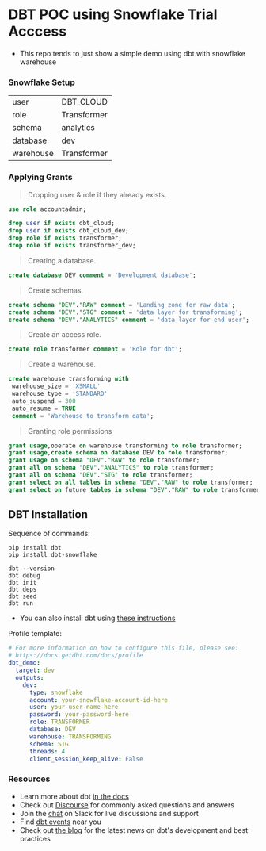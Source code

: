 # DBT POC using Snowflake Trial Acccess

- This repo tends to just show a simple demo using dbt with snowflake warehouse
  
### Snowflake Setup

|  |  |
| ------ | ------ |
| user | DBT_CLOUD |
| role | Transformer |
| schema | analytics |
| database | dev |
| warehouse | Transformer |

### Applying Grants

> Dropping user & role if they already exists.

```sql
use role accountadmin;

drop user if exists dbt_cloud;
drop user if exists dbt_cloud_dev;
drop role if exists transformer;
drop role if exists transformer_dev;
```

> Creating a database.

```sql
create database DEV comment = 'Development database';
```

> Create schemas.

```sql
create schema "DEV"."RAW" comment = 'Landing zone for raw data';
create schema "DEV"."STG" comment = 'data layer for transforming';
create schema "DEV"."ANALYTICS" comment = 'data layer for end user';
```

> Create an access role.

```sql
create role transformer comment = 'Role for dbt';
```

> Create a warehouse.

```sql
create warehouse transforming with 
 warehouse_size = 'XSMALL' 
 warehouse_type = 'STANDARD' 
 auto_suspend = 300 
 auto_resume = TRUE 
 comment = 'Warehouse to transform data';
```

> Granting role permissions

```sql
grant usage,operate on warehouse transforming to role transformer;
grant usage,create schema on database DEV to role transformer;
grant usage on schema "DEV"."RAW" to role transformer;
grant all on schema "DEV"."ANALYTICS" to role transformer;
grant all on schema "DEV"."STG" to role transformer;
grant select on all tables in schema "DEV"."RAW" to role transformer;
grant select on future tables in schema "DEV"."RAW" to role transformer;
```

## DBT Installation

Sequence of commands:

```dbt
pip install dbt
pip install dbt-snowflake

dbt --version
dbt debug
dbt init
dbt deps
dbt seed
dbt run
```
- You can also install dbt using [these instructions](https://docs.getdbt.com/dbt-cli/install/overview)
  

Profile template:

```yaml
# For more information on how to configure this file, please see:
# https://docs.getdbt.com/docs/profile
dbt_demo:
  target: dev
  outputs:
    dev:
      type: snowflake
      account: your-snowflake-account-id-here
      user: your-user-name-here
      password: your-password-here
      role: TRANSFORMER
      database: DEV
      warehouse: TRANSFORMING
      schema: STG
      threads: 4
      client_session_keep_alive: False
```

### Resources

- Learn more about dbt [in the docs](https://docs.getdbt.com/docs/introduction)
- Check out [Discourse](https://discourse.getdbt.com/) for commonly asked questions and answers
- Join the [chat](https://community.getdbt.com/) on Slack for live discussions and support
- Find [dbt events](https://events.getdbt.com) near you
- Check out [the blog](https://blog.getdbt.com/) for the latest news on dbt's development and best practices
